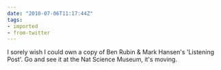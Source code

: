 ```yaml
---
date: "2010-07-06T11:17:44Z"
tags:
- imported
- from-twitter
---
```

I sorely wish I could own a copy of Ben Rubin & Mark Hansen's 'Listening Post'. Go and see it at the Nat Science Museum, it's moving.
